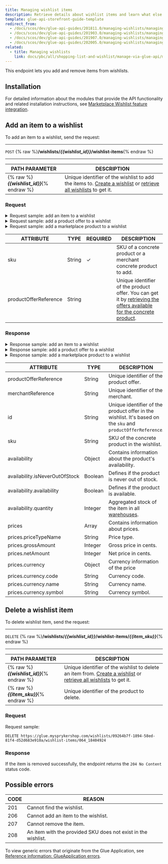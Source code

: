 ```yaml
---
title: Managing wishlist items
description: Retrieve details about wishlist items and learn what else you can do with the resource in the Spryker Marketplace.
template: glue-api-storefront-guide-template
redirect_from:
  - /docs/scos/dev/glue-api-guides/201811.0/managing-wishlists/managing-wishlist-items.html
  - /docs/scos/dev/glue-api-guides/201903.0/managing-wishlists/managing-wishlist-items.html
  - /docs/scos/dev/glue-api-guides/201907.0/managing-wishlists/managing-wishlist-items.html
  - /docs/scos/dev/glue-api-guides/202005.0/managing-wishlists/managing-wishlist-items.html
related:
  - title: Managing wishlists
    link: docs/pbc/all/shopping-list-and-wishlist/manage-via-glue-api/manage-wishlists-via-glue-api.html
---
```


This endpoint lets you add and remove items from wishlists.

## Installation

For detailed information about the modules that provide the API functionality and related installation instructions, see [Marketplace Wishlist feature integration](/docs/marketplace/dev/feature-integration-guides/{{page.version}}/marketplace-wishlist-feature-integration.html).

## Add an item to a wishlist

To add an item to a wishlist, send the request:


***
`POST` {% raw %}**/wishlists/*{{wishlist_id}}*/wishlist-items**{% endraw %}
***

| PATH PARAMETER   | DESCRIPTION     |
| --------------- | ---------------- |
| {% raw %}***{{wishlist_id}}***{% endraw %} | Unique identifier of the wishlist to add the items to. [Create a wishlist](/docs/pbc/all/shopping-list-and-wishlist/manage-via-glue-api/manage-wishlists-via-glue-api.html#create-a-wishlist) or [retrieve all wishlists](/docs/pbc/all/shopping-list-and-wishlist/manage-via-glue-api/manage-wishlists-via-glue-api.html#retrieve-wishlists) to get it. |

### Request

<details>
<summary markdown='span'>Request sample: add an item to a wishlist</summary>

`POST https://glue.mysprykershop.com/wishlists/09264b7f-1894-58ed-81f4-d52d683e910a/wishlist-items`

```json
{
		"data": {
			"type": "wishlist-items",
			"attributes": {
				"sku": "064_18404924"
			}
		}
	}
```
</details>

<details>
<summary markdown='span'>Request sample: add a product offer to a wishlist</summary>

`POST https://glue.mysprykershop.com/wishlists/57c96d55-8a37-5998-927f-7bb663b69094/wishlist-items`

```json
{
    "data": {
        "type": "wishlist-items",
        "attributes": {
            "sku": "092_24495842",
            "productOfferReference": "offer5"
        }
    }
}
```
</details>

<details>
<summary markdown='span'>Request sample: add a marketplace product to a wishlist</summary>

`POST https://glue.mysprykershop.com/wishlists/57c96d55-8a37-5998-927f-7bb663b69094/wishlist-items`

```json
{
    "data": {
        "type": "wishlist-items",
        "attributes": {
            "sku": "109_19416433"
        }
    }
}
```
</details>

| ATTRIBUTE  | TYPE   | REQUIRED | DESCRIPTION   |
| ------------ | ----- | ---| ---------------- |
| sku  | String | &check; | SKU of a concrete product or a merchant concrete product to add.|
| productOfferReference | String | | Unique identifier of the product offer. You can get it by [retrieving the offers available for the concrete product](/docs/marketplace/dev/glue-api-guides/{{page.version}}/concrete-products/retrieving-product-offers-of-concrete-products.html).|

### Response

<details>
<summary markdown='span'>Response sample: add an item to a wishlist</summary>

```json
{
		"data": {
			"type": "wishlist-items",
			"id": "064_18404924",
			"attributes": {
				"sku": "064_18404924"
			},
			"links": {
				"self": "https://glue.mysprykershop.com/wishlists/c917e65b-e8c3-5c8b-bec6-892529c64b30/wishlist-items/064_18404924"
			}
		}
	}
```
</details>

<details>
<summary markdown='span'>Response sample: add a product offer to a wishlist</summary>

```json
{
    "data": {
        "type": "wishlist-items",
        "id": "092_24495842_offer5",
        "attributes": {
            "productOfferReference": "offer5",
            "merchantReference": "MER000001",
            "id": "092_24495842_offer5",
            "sku": "092_24495842",
            "availability": {
                "isNeverOutOfStock": true,
                "availability": true,
                "quantity": "10.0000000000"
            },
            "prices": [
                {
                    "priceTypeName": "ORIGINAL",
                    "grossAmount": 17459,
                    "netAmount": 15713,
                    "currency": {
                        "code": "EUR",
                        "name": "Euro",
                        "symbol": "€"
                    }
                },
                {
                    "priceTypeName": "DEFAULT",
                    "grossAmount": 7459,
                    "netAmount": 5713,
                    "currency": {
                        "code": "EUR",
                        "name": "Euro",
                        "symbol": "€"
                    }
                },
                {
                    "priceTypeName": "DEFAULT",
                    "grossAmount": 10000,
                    "netAmount": 8070,
                    "currency": {
                        "code": "CHF",
                        "name": "Swiss Franc",
                        "symbol": "CHF"
                    }
                }
            ]
        },
        "links": {
            "self": "https://glue.mysprykershop.com/wishlists/57c96d55-8a37-5998-927f-7bb663b69094/wishlist-items/092_24495842_offer5"
        }
    }
}
```
</details>

<details>
<summary markdown='span'>Response sample: add a marketplace product to a wishlist</summary>

```json
{
    "data": {
        "type": "wishlist-items",
        "id": "109_19416433",
        "attributes": {
            "productOfferReference": null,
            "merchantReference": "MER000001",
            "id": "109_19416433",
            "sku": "109_19416433",
            "availability": {
                "isNeverOutOfStock": false,
                "availability": true,
                "quantity": "10.0000000000"
            },
            "prices": []
        },
        "links": {
            "self": "https://glue.mysprykershop.com/wishlists/bb7dbe75-d892-582f-b438-d7f6cbfd3fc4/wishlist-items/109_19416433"
        }
    }
}
```
</details>



| ATTRIBUTE  | TYPE    | DESCRIPTION  |
| ----------- | ------ | --------------- |
| productOfferReference | String  | Unique identifier of the product offer.|
| merchantReference | String  | Unique identifier of the merchant.  |
| id     | String  | Unique identifier of the product offer in the wishlist. It's based on the `sku` and `productOfferReference`. |
| sku       | String  | SKU of the concrete product in the wishlist.     |
| availability    | Object  | Contains information about the product's availability. |
| availability.isNeverOutOfStock | Boolean | Defines if the product is never out of stock. |
| availability.availability  | Boolean | Defines if the product is available.  |
| availability.quantity  | Integer | Aggregated stock of the item in all [warehouses](/docs/pbc/all/warehouse-management-system/inventory-management-feature-overview.html#warehouse-management).   |
| prices  | Array   | Contains information about prices.    |
| prices.priceTypeName  | String  | Price type. |
| prices.grossAmount  | Integer | Gross price in cents.  |
| prices.netAmount | Integer | Net price in cents.   |
| prices.currency | Object | Currency information of the price |
| prices.currency.code  | String  | Currency code. |
| prices.currency.name   | String  | Currency name. |
| prices.currency.symbol       | String  | Currency symbol.   |

## Delete a wishlist item

To delete wishlist item, send the request:


***
`DELETE` {% raw %}**/wishlists/*{{wishlist_id}}*/wishlist-items/*{{item_sku}}***{% endraw %}
***


| PATH PARAMETER | DESCRIPTION   |
| -------------- | -------------- |
| {% raw %}***{{wishlist_id}}***{% endraw %} | Unique identifier of the wishlist to delete an item from. [Create a wishlist](/docs/pbc/all/shopping-list-and-wishlist/manage-via-glue-api/manage-wishlists-via-glue-api.html#create-a-wishlist) or [retrieve all wishlists](/docs/pbc/all/shopping-list-and-wishlist/manage-via-glue-api/manage-wishlists-via-glue-api.html#retrieve-wishlists) to get it. |
| {% raw %}***{{item_sku}}***{% endraw %}    | Unique identifier of the product to delete.                  |

### Request

Request sample:

`DELETE https://glue.mysprykershop.com/wishlists/09264b7f-1894-58ed-81f4-d52d683e910a/wishlist-items/064_18404924`

### Response

If the item is removed successfully, the endpoint returns the `204 No Content` status code.

## Possible errors

| CODE | REASON  |
| ------ | --------------- |
| 201  | Cannot find the wishlist.                                    |
| 206  | Cannot add an item to the wishlist.                          |
| 207  | Cannot remove the item.                                      |
| 208  | An item with the provided SKU does not exist in the wishlist. |

To view generic errors that originate from the Glue Application, see [Reference information: GlueApplication errors](/docs/scos/dev/glue-api-guides/{{page.version}}/reference-information-glueapplication-errors.html).
